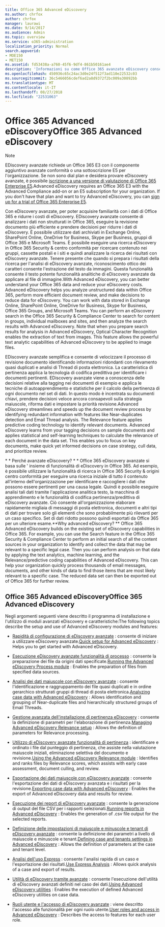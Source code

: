```yaml
---
title: Office 365 Advanced eDiscovery
ms.author: chrfox
author: chrfox
manager: laurawi
ms.date: 9/14/2017
ms.audience: Admin
ms.topic: overview
ms.service: o365-administration
localization_priority: Normal
search.appverid:
- MOE150
- MET150
ms.assetid: fd53438a-a760-45f6-9df4-861b50161ae4
description: 'Informazioni su come Office 365 avanzate eDiscovery consente di analizzare i dati in Office 365, semplificazione delle revisioni del documento e prendere decisioni eDiscovery efficiente.  '
ms.openlocfilehash: 450936c65c24ac3d0e24f512f3ad110e22532c03
ms.sourcegitcommit: 36c5466056cdef6ad2a8d9372f2bc009a30892bb
ms.translationtype: MT
ms.contentlocale: it-IT
ms.lasthandoff: 08/27/2018
ms.locfileid: "22531063"
---
```

# <a name="office-365-advanced-ediscovery"></a><span data-ttu-id="b2b79-103">Office 365 Advanced eDiscovery</span><span class="sxs-lookup"><span data-stu-id="b2b79-103">Office 365 Advanced eDiscovery</span></span>

> [!NOTE]
> <span data-ttu-id="b2b79-p101">EDiscovery avanzate richiede un Office 365 E3 con il componente aggiuntivo avanzate conformità o una sottoscrizione E5 per l'organizzazione. Se non sono dial plan e desidera provare eDiscovery avanzate, è possibile [iscrizione a una versione di valutazione di Office 365 Enterprise E5](https://go.microsoft.com/fwlink/p/?LinkID=698279).</span><span class="sxs-lookup"><span data-stu-id="b2b79-p101">Advanced eDiscovery requires an Office 365 E3 with the Advanced Compliance add-on or an E5 subscription for your organization. If you don't have that plan and want to try Advanced eDiscovery, you can [sign up for a trial of Office 365 Enterprise E5](https://go.microsoft.com/fwlink/p/?LinkID=698279).</span></span> 
  
<span data-ttu-id="b2b79-p102">Con eDiscovery avanzate, per poter acquisire familiarità con i dati di Office 365 e ridurre i costi di eDiscovery. EDiscovery avanzate consente di analizzare i dati non strutturati in Office 365, eseguire la revisione documento più efficiente e prendere decisioni per ridurre i dati di eDiscovery. È possibile utilizzare dati archiviati in Exchange Online, SharePoint Online, OneDrive for Business, Skype per Business, gruppi di Office 365 e Microsoft Teams. È possibile eseguire una ricerca eDiscovery in Office 365 Security &amp; centro conformità per ricercare contenuto nei gruppi, cassette postali e i siti e quindi analizzare la ricerca dei risultati con eDiscovery avanzate. Tenere presente che quando si prepara i risultati della ricerca per l'analisi di eDiscovery avanzate, riconoscimento ottico dei caratteri consente l'estrazione del testo da immagini. Questa funzionalità consente il testo potente funzionalità analitiche di eDiscovery avanzate da applicare al file di immagine.</span><span class="sxs-lookup"><span data-stu-id="b2b79-p102">With Advanced eDiscovery, you can better understand your Office 365 data and reduce your eDiscovery costs. Advanced eDiscovery helps you analyze unstructured data within Office 365, perform more efficient document review, and make decisions to reduce data for eDiscovery. You can work with data stored in Exchange Online, SharePoint Online, OneDrive for Business, Skype for Business, Office 365 Groups, and Microsoft Teams. You can perform an eDiscovery search in the Office 365 Security &amp; Compliance Center to search for content in groups, individual mailboxes and sites, and then analyze the search results with Advanced eDiscovery. Note that when you prepare search results for analysis in Advanced eDiscovery, Optical Character Recognition enables the extraction of text from images. This feature allows the powerful text analytic capabilities of Advanced eDiscovery to be applied to image files.</span></span>
  
<span data-ttu-id="b2b79-p103">EDiscovery avanzate semplifica e consente di velocizzare il processo di revisione documento identificando informazioni ridondanti con rilevamento quasi duplicati e analisi di Thread di posta elettronica. La caratteristica di pertinenza applica la tecnologia di codifica predittiva per identificare i documenti pertinenti. EDiscovery avanzate viene a conoscenza delle decisioni relative alla tagging nei documenti di esempio e applica le tecniche di autoapprendimento e statistiche per il calcolo della pertinenza di ogni documento nel set di dati. In questo modo è incentrata su documenti chiavi, prendere decisioni veloce ancora consapevoli sulla strategia maiuscole, riforma dati e impostare la priorità revisione.</span><span class="sxs-lookup"><span data-stu-id="b2b79-p103">Advanced eDiscovery streamlines and speeds up the document review process by identifying redundant information with features like Near-duplicates detection and Email Thread analysis. The Relevance feature applies predictive coding technology to identify relevant documents. Advanced eDiscovery learns from your tagging decisions on sample documents and applies statistical and self-learning techniques to calculate the relevance of each document in the data set. This enables you to focus on key documents, make quick yet informed decisions on case strategy, cull data, and prioritize review.</span></span>
  
 <span data-ttu-id="b2b79-p104">* * Perché avanzate eDiscovery? * * Office 365 eDiscovery avanzate si basa sulle ' insieme di funzionalità di eDiscovery in Office 365. Ad esempio, è possibile utilizzare la funzionalità di ricerca in Office 365 Security &amp; origini centro conformità per eseguire una ricerca iniziale di tutto il contenuto all'interno dell'organizzazione per identificare e raccogliere i dati che possono essere pertinenti per una causa legale. Quindi è possibile eseguire analisi tali dati tramite l'applicazione analitica testo, la macchina di apprendimento e le funzionalità di codifica pertinenza/predittiva di eDiscovery avanzate. Ciò consente all'organizzazione elaborare rapidamente migliaia di messaggi di posta elettronica, documenti e altri tipi di dati per trovare solo gli elementi che sono probabilmente più rilevanti per un caso specifico. Set di dati ridotto possono quindi esportati da Office 365 per un ulteriore esame.</span><span class="sxs-lookup"><span data-stu-id="b2b79-p104">**Why advanced eDiscovery? ** Office 365 Advanced eDiscovery builds on the existing set of eDiscovery capabilities in Office 365. For example, you can use the Search feature in the Office 365 Security &amp; Compliance Center to perform an initial search of all the content sources in your organization to identify and collect the data that may be relevant to a specific legal case. Then you can perform analysis on that data by applying the text analytics, machine learning, and the Relevance/predictive coding capabilities of Advanced eDiscovery. This can help your organization quickly process thousands of email messages, documents, and other kinds of data to find those items that are most likely relevant to a specific case. The reduced data set can then be exported out of Office 365 for further review.</span></span> 
  
## <a name="office-365-advanced-ediscovery"></a><span data-ttu-id="b2b79-122">Office 365 Advanced eDiscovery</span><span class="sxs-lookup"><span data-stu-id="b2b79-122">Office 365 Advanced eDiscovery</span></span>

<span data-ttu-id="b2b79-123">Negli argomenti seguenti viene descritto il programma di installazione e l'utilizzo di moduli avanzati eDiscovery e caratteristiche:</span><span class="sxs-lookup"><span data-stu-id="b2b79-123">The following topics describe the setup and use of Advanced eDiscovery modules and features:</span></span>
  
- <span data-ttu-id="b2b79-124">[Rapidità di configurazione di eDiscovery avanzate](quick-setup-for-advanced-ediscovery.md) : consente di iniziare a utilizzare eDiscovery avanzate.</span><span class="sxs-lookup"><span data-stu-id="b2b79-124">[Quick setup for Advanced eDiscovery](quick-setup-for-advanced-ediscovery.md) : Helps you to get started with Advanced eDiscovery.</span></span> 
    
- <span data-ttu-id="b2b79-125">[Esecuzione eDiscovery avanzate funzionalità di processo](run-the-process-module-in-advanced-ediscovery.md) : consente la preparazione dei file da origini dati specificate.</span><span class="sxs-lookup"><span data-stu-id="b2b79-125">[Running the Advanced eDiscovery Process module](run-the-process-module-in-advanced-ediscovery.md) : Enables the preparation of files from specified data sources.</span></span> 
    
- <span data-ttu-id="b2b79-126">[Analisi dei dati maiuscole con eDiscovery avanzate](analyze-case-data-with-advanced-ediscovery.md) : consente l'identificazione e raggruppamento dei file quasi duplicati e in ordine gerarchico strutturati gruppi di thread di posta elettronica.</span><span class="sxs-lookup"><span data-stu-id="b2b79-126">[Analyzing case data with Advanced eDiscovery](analyze-case-data-with-advanced-ediscovery.md) : Allows identification and grouping of Near-duplicate files and hierarchically structured groups of Email Threads.</span></span> 
    
- <span data-ttu-id="b2b79-127">[Gestione avanzata dell'installazione di pertinenza eDiscovery](manage-relevance-setup-in-advanced-ediscovery.md) : consente la definizione di parametri per l'elaborazione di pertinenza.</span><span class="sxs-lookup"><span data-stu-id="b2b79-127">[Managing Advanced eDiscovery Relevance setup](manage-relevance-setup-in-advanced-ediscovery.md) : Allows the definition of parameters for Relevance processing.</span></span> 
    
- <span data-ttu-id="b2b79-128">[Utilizzo di eDiscovery avanzate funzionalità di pertinenza](use-relevance-in-advanced-ediscovery.md) : identificare e ordinato i file dal punteggio di pertinenza, che assiste nella valutazione maiuscole iniziali, eliminazione selettiva del documento e revisione.</span><span class="sxs-lookup"><span data-stu-id="b2b79-128">[Using the Advanced eDiscovery Relevance module](use-relevance-in-advanced-ediscovery.md) : Identifies and ranks files by Relevance scores, which assists with early case assessment, document culling, and review.</span></span> 
    
- <span data-ttu-id="b2b79-129">[Esportazione dei dati maiuscole con eDiscovery avanzate](export-case-data-in-advanced-ediscovery.md) : consente l'esportazione dei dati di eDiscovery avanzata e i risultati per la revisione.</span><span class="sxs-lookup"><span data-stu-id="b2b79-129">[Exporting case data with Advanced eDiscovery](export-case-data-in-advanced-ediscovery.md) : Enables the export of Advanced eDiscovery data and results for review.</span></span> 
    
- <span data-ttu-id="b2b79-130">[Esecuzione dei report di eDiscovery avanzate](run-reports-in-advanced-ediscovery.md) : consente la generazione di output del file CSV per i rapporti selezionati.</span><span class="sxs-lookup"><span data-stu-id="b2b79-130">[Running reports in Advanced eDiscovery](run-reports-in-advanced-ediscovery.md) : Enables the generation of .csv file output for the selected reports.</span></span> 
    
- <span data-ttu-id="b2b79-131">[Definizione delle impostazioni di maiuscole e minuscole e tenant di eDiscovery avanzate](define-case-and-tenant-settings-in-advanced-ediscovery.md) : consente la definizione dei parametri a livello di maiuscole e minuscole e tenant.</span><span class="sxs-lookup"><span data-stu-id="b2b79-131">[Defining case and tenants settings in Advanced eDiscovery](define-case-and-tenant-settings-in-advanced-ediscovery.md) : Allows the definition of parameters at the case and tenant level.</span></span> 
    
- <span data-ttu-id="b2b79-132">[Analisi dell'uso Express](use-express-analysis-in-advanced-ediscovery.md) : consente l'analisi rapida di un caso e l'esportazione dei risultati.</span><span class="sxs-lookup"><span data-stu-id="b2b79-132">[Use Express Analysis](use-express-analysis-in-advanced-ediscovery.md) : Allows quick analysis of a case and export of results.</span></span> 
    
- <span data-ttu-id="b2b79-133">[Utilità di eDiscovery tramite avanzate](use-advanced-ediscovery-utilities.md) : consente l'esecuzione dell'utilità di eDiscovery avanzati definiti nel caso dei dati.</span><span class="sxs-lookup"><span data-stu-id="b2b79-133">[Using Advanced eDiscovery utilities](use-advanced-ediscovery-utilities.md) : Enables the execution of defined Advanced eDiscovery utilities on case data.</span></span> 
    
- <span data-ttu-id="b2b79-134">[Ruoli utente e l'accesso di eDiscovery avanzate](user-roles-and-access-in-advanced-ediscovery.md) : viene descritto l'accesso alle funzionalità per ogni ruolo utente.</span><span class="sxs-lookup"><span data-stu-id="b2b79-134">[User roles and access in Advanced eDiscovery](user-roles-and-access-in-advanced-ediscovery.md) : Describes the access to features for each user role.</span></span> 
    

